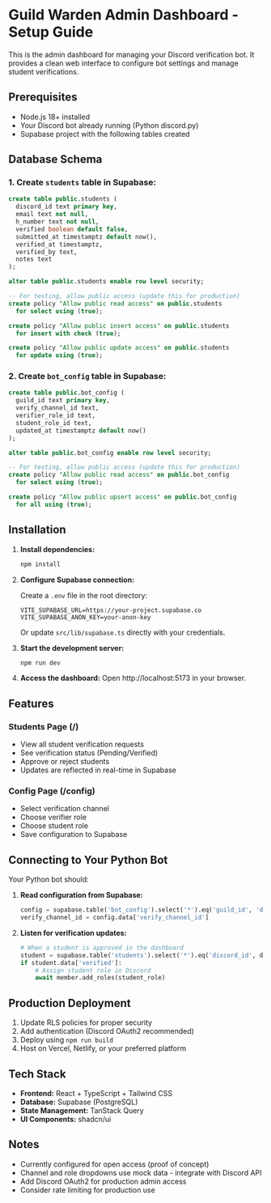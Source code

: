 # Guild Warden Admin Dashboard - Setup Guide

This is the admin dashboard for managing your Discord verification bot. It provides a clean web interface to configure bot settings and manage student verifications.

## Prerequisites

- Node.js 18+ installed
- Your Discord bot already running (Python discord.py)
- Supabase project with the following tables created

## Database Schema

### 1. Create `students` table in Supabase:

```sql
create table public.students (
  discord_id text primary key,
  email text not null,
  h_number text not null,
  verified boolean default false,
  submitted_at timestamptz default now(),
  verified_at timestamptz,
  verified_by text,
  notes text
);

alter table public.students enable row level security;

-- For testing, allow public access (update this for production)
create policy "Allow public read access" on public.students
  for select using (true);

create policy "Allow public insert access" on public.students
  for insert with check (true);

create policy "Allow public update access" on public.students
  for update using (true);
```

### 2. Create `bot_config` table in Supabase:

```sql
create table public.bot_config (
  guild_id text primary key,
  verify_channel_id text,
  verifier_role_id text,
  student_role_id text,
  updated_at timestamptz default now()
);

alter table public.bot_config enable row level security;

-- For testing, allow public access (update this for production)
create policy "Allow public read access" on public.bot_config
  for select using (true);

create policy "Allow public upsert access" on public.bot_config
  for all using (true);
```

## Installation

1. **Install dependencies:**
   ```bash
   npm install
   ```

2. **Configure Supabase connection:**
   
   Create a `.env` file in the root directory:
   ```env
   VITE_SUPABASE_URL=https://your-project.supabase.co
   VITE_SUPABASE_ANON_KEY=your-anon-key
   ```

   Or update `src/lib/supabase.ts` directly with your credentials.

3. **Start the development server:**
   ```bash
   npm run dev
   ```

4. **Access the dashboard:**
   Open http://localhost:5173 in your browser.

## Features

### Students Page (/)
- View all student verification requests
- See verification status (Pending/Verified)
- Approve or reject students
- Updates are reflected in real-time in Supabase

### Config Page (/config)
- Select verification channel
- Choose verifier role
- Choose student role
- Save configuration to Supabase

## Connecting to Your Python Bot

Your Python bot should:

1. **Read configuration from Supabase:**
   ```python
   config = supabase.table('bot_config').select('*').eq('guild_id', 'default').single().execute()
   verify_channel_id = config.data['verify_channel_id']
   ```

2. **Listen for verification updates:**
   ```python
   # When a student is approved in the dashboard
   student = supabase.table('students').select('*').eq('discord_id', discord_id).single().execute()
   if student.data['verified']:
       # Assign student role in Discord
       await member.add_roles(student_role)
   ```

## Production Deployment

1. Update RLS policies for proper security
2. Add authentication (Discord OAuth2 recommended)
3. Deploy using `npm run build`
4. Host on Vercel, Netlify, or your preferred platform

## Tech Stack

- **Frontend:** React + TypeScript + Tailwind CSS
- **Database:** Supabase (PostgreSQL)
- **State Management:** TanStack Query
- **UI Components:** shadcn/ui

## Notes

- Currently configured for open access (proof of concept)
- Channel and role dropdowns use mock data - integrate with Discord API
- Add Discord OAuth2 for production admin access
- Consider rate limiting for production use

